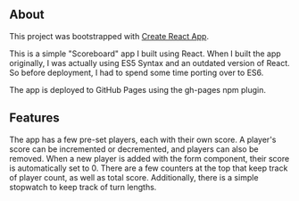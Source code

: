 ## About

This project was bootstrapped with [Create React App](https://github.com/facebookincubator/create-react-app).

This is a simple "Scoreboard" app I built using React. When I built the app originally, I was actually using ES5 Syntax and an outdated version of React. So before deployment, I had to spend some time porting over to ES6.

The app is deployed to GitHub Pages using the gh-pages npm plugin.

## Features

The app has a few pre-set players, each with their own score. A player's score can be incremented or decremented, and players can also be removed. When a new player is added with the form component, their score is automatically set to 0. There are a few counters at the top that keep track of player count, as well as total score. Additionally, there is a simple stopwatch to keep track of turn lengths.
